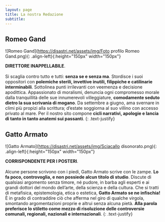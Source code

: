 ```yaml
---
layout: page
title: La nostra Redazione
subtitle: 
---
```

## Romeo Gand
![Romeo Gand](https://disastri.net/assets/img/Foto profilo Romeo Gand.png){: .align-left}{:height="150px" width="150px"} 

**DIRETTORE INAPPELLABILE**. 
&nbsp;<br>
&nbsp;<br>
Si scaglia contro tutto e tutti: **senza se e senza ma**. Stordisce i suoi oppositori con **polemiche sterili, invettive inutili, filippiche e catilinarie interminabili**. Sottolinea punti irrilevanti con veemenza e decisione apodittica. Appassionato di moralismi, denuncia ogni compromesso morale dalla tranquillità delle sue innumerevoli villeggiature, **comodamente seduto dietro la sua scrivania di mogano**. Da settembre a giugno, ama svernare in climi più propizi alla scrittura; d’estate soggiorna al suo villino con accesso privato al mare. Per il nostro sito compone **cicli narrativi, apologie e lancia di tanto in tanto anatemi sui passanti**. 
{: .text-justify}

<a name="GattoArmato"></a>
## Gatto Armato
![Gatto Armato](https://disastri.net/assets/img/Sciacallo disonorato.png){: .align-left}{:height="150px" width="150px"} 

**CORRISPONDENTE PER I POSTERI**.
&nbsp;<br>
&nbsp;<br>
Alcune persone scrivono con i piedi, Gatto Armato scrive con le zampe. **Lo fa poco, controvoglia, e non possiede alcun titolo di studio**. Discute di qualsiasi argomento senza timore, né pudore, in barba agli esperti e ai grandi dottori del mondo dell’arte, della scienza e della cultura. Che si tratti di metafisica, epistemologia, etica o estetica, **Gatto Armato se ne infischia!** È in grado di contraddire ciò che afferma nel giro di qualche virgola, smontando argomentazioni proprie e altrui senza alcuna pietà. **Alla parola preferisce lo stiletto come mezzo di risoluzione delle controversie comunali, regionali, nazionali e internazionali**.
{: .text-justify}



